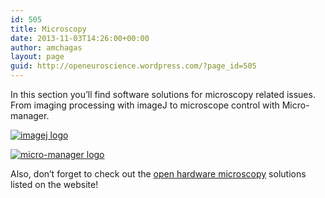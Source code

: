 ```yaml
---
id: 505
title: Microscopy
date: 2013-11-03T14:26:00+00:00
author: amchagas
layout: page
guid: http://openeuroscience.wordpress.com/?page_id=505
---
```

In this section you&#8217;ll find software solutions for microscopy related issues. From imaging processing with imageJ to microscope control with Micro-manager.

[ <img src="https://i1.wp.com/rsbweb.nih.gov/ij/images/imagej-logo.gif?w=800" alt="imagej logo" data-recalc-dims="1" />](http://openeuroscience.wordpress.com/software/imagej/ "ImageJ")

[<img src="https://i1.wp.com/www.micro-manager.org/skins/mmskin/mm_logo.gif?w=800" alt="micro-manager logo" data-recalc-dims="1" />](http://openeuroscience.wordpress.com/software/microscopy/micro-manager/ "Micro-Manager")

Also, don&#8217;t forget to check out the [open hardware microscopy](http://openeuroscience.wordpress.com/hardware-projects/microscopy-hardware/ "microscopy hardware") solutions listed on the website!